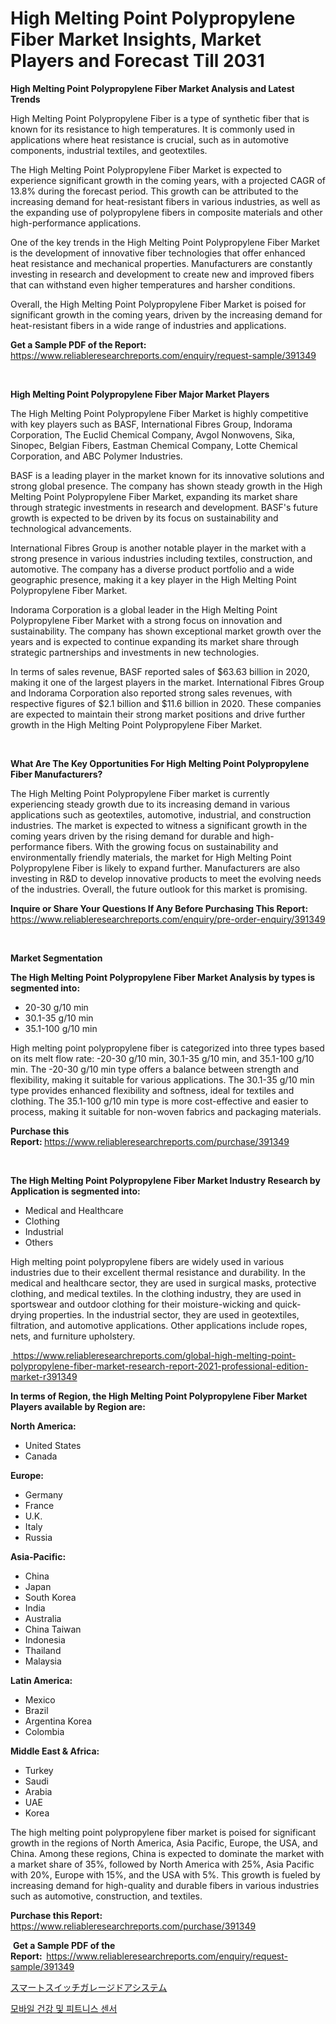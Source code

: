 <p><h1>High Melting Point Polypropylene Fiber Market Insights, Market Players and Forecast Till 2031</h1></p><p><strong>High Melting Point Polypropylene Fiber Market Analysis and Latest Trends</strong></p>
<p><p>High Melting Point Polypropylene Fiber is a type of synthetic fiber that is known for its resistance to high temperatures. It is commonly used in applications where heat resistance is crucial, such as in automotive components, industrial textiles, and geotextiles.</p><p>The High Melting Point Polypropylene Fiber Market is expected to experience significant growth in the coming years, with a projected CAGR of 13.8% during the forecast period. This growth can be attributed to the increasing demand for heat-resistant fibers in various industries, as well as the expanding use of polypropylene fibers in composite materials and other high-performance applications.</p><p>One of the key trends in the High Melting Point Polypropylene Fiber Market is the development of innovative fiber technologies that offer enhanced heat resistance and mechanical properties. Manufacturers are constantly investing in research and development to create new and improved fibers that can withstand even higher temperatures and harsher conditions.</p><p>Overall, the High Melting Point Polypropylene Fiber Market is poised for significant growth in the coming years, driven by the increasing demand for heat-resistant fibers in a wide range of industries and applications.</p></p>
<p><strong>Get a Sample PDF of the Report:&nbsp;</strong> <a href="https://www.reliableresearchreports.com/enquiry/request-sample/391349">https://www.reliableresearchreports.com/enquiry/request-sample/391349</a></p>
<p>&nbsp;</p>
<p><strong>High Melting Point Polypropylene Fiber Major Market Players</strong></p>
<p><p>The High Melting Point Polypropylene Fiber Market is highly competitive with key players such as BASF, International Fibres Group, Indorama Corporation, The Euclid Chemical Company, Avgol Nonwovens, Sika, Sinopec, Belgian Fibers, Eastman Chemical Company, Lotte Chemical Corporation, and ABC Polymer Industries.</p><p>BASF is a leading player in the market known for its innovative solutions and strong global presence. The company has shown steady growth in the High Melting Point Polypropylene Fiber Market, expanding its market share through strategic investments in research and development. BASF's future growth is expected to be driven by its focus on sustainability and technological advancements.</p><p>International Fibres Group is another notable player in the market with a strong presence in various industries including textiles, construction, and automotive. The company has a diverse product portfolio and a wide geographic presence, making it a key player in the High Melting Point Polypropylene Fiber Market.</p><p>Indorama Corporation is a global leader in the High Melting Point Polypropylene Fiber Market with a strong focus on innovation and sustainability. The company has shown exceptional market growth over the years and is expected to continue expanding its market share through strategic partnerships and investments in new technologies.</p><p>In terms of sales revenue, BASF reported sales of $63.63 billion in 2020, making it one of the largest players in the market. International Fibres Group and Indorama Corporation also reported strong sales revenues, with respective figures of $2.1 billion and $11.6 billion in 2020. These companies are expected to maintain their strong market positions and drive further growth in the High Melting Point Polypropylene Fiber Market.</p></p>
<p>&nbsp;</p>
<p><strong>What Are The Key Opportunities For High Melting Point Polypropylene Fiber Manufacturers?</strong></p>
<p><p>The High Melting Point Polypropylene Fiber market is currently experiencing steady growth due to its increasing demand in various applications such as geotextiles, automotive, industrial, and construction industries. The market is expected to witness a significant growth in the coming years driven by the rising demand for durable and high-performance fibers. With the growing focus on sustainability and environmentally friendly materials, the market for High Melting Point Polypropylene Fiber is likely to expand further. Manufacturers are also investing in R&D to develop innovative products to meet the evolving needs of the industries. Overall, the future outlook for this market is promising.</p></p>
<p><strong>Inquire or Share Your Questions If Any Before Purchasing This Report:</strong> <a href="https://www.reliableresearchreports.com/enquiry/pre-order-enquiry/391349">https://www.reliableresearchreports.com/enquiry/pre-order-enquiry/391349</a></p>
<p>&nbsp;</p>
<p><strong>Market Segmentation</strong></p>
<p><strong>The High Melting Point Polypropylene Fiber Market Analysis by types is segmented into:</strong></p>
<p><ul><li>20-30 g/10 min</li><li>30.1-35 g/10 min</li><li>35.1-100 g/10 min</li></ul></p>
<p><p>High melting point polypropylene fiber is categorized into three types based on its melt flow rate: -20-30 g/10 min, 30.1-35 g/10 min, and 35.1-100 g/10 min. The -20-30 g/10 min type offers a balance between strength and flexibility, making it suitable for various applications. The 30.1-35 g/10 min type provides enhanced flexibility and softness, ideal for textiles and clothing. The 35.1-100 g/10 min type is more cost-effective and easier to process, making it suitable for non-woven fabrics and packaging materials.</p></p>
<p><strong>Purchase this Report:&nbsp;</strong><a href="https://www.reliableresearchreports.com/purchase/391349">https://www.reliableresearchreports.com/purchase/391349</a></p>
<p>&nbsp;</p>
<p><strong>The High Melting Point Polypropylene Fiber Market Industry Research by Application is segmented into:</strong></p>
<p><ul><li>Medical and Healthcare</li><li>Clothing</li><li>Industrial</li><li>Others</li></ul></p>
<p><p>High melting point polypropylene fibers are widely used in various industries due to their excellent thermal resistance and durability. In the medical and healthcare sector, they are used in surgical masks, protective clothing, and medical textiles. In the clothing industry, they are used in sportswear and outdoor clothing for their moisture-wicking and quick-drying properties. In the industrial sector, they are used in geotextiles, filtration, and automotive applications. Other applications include ropes, nets, and furniture upholstery.</p></p>
<p><a href="https://www.reliableresearchreports.com/global-high-melting-point-polypropylene-fiber-market-research-report-2021-professional-edition-market-r391349">&nbsp;https://www.reliableresearchreports.com/global-high-melting-point-polypropylene-fiber-market-research-report-2021-professional-edition-market-r391349</a></p>
<p><strong>In terms of Region, the High Melting Point Polypropylene Fiber Market Players available by Region are:</strong></p>
<p>
    <p> <strong> North America: </strong>
        <ul>
            <li>United States</li>
            <li>Canada</li>
        </ul>
        </p> 
    <p> <strong> Europe: </strong>
        <ul>
            <li>Germany</li>
            <li>France</li>
            <li>U.K.</li>
            <li>Italy</li>
            <li>Russia</li>
        </ul>
        </p> 
    <p> <strong> Asia-Pacific: </strong>
        <ul>
            <li>China</li>
            <li>Japan</li>
            <li>South Korea</li>
            <li>India</li>
            <li>Australia</li>
            <li>China Taiwan</li>
            <li>Indonesia</li>
            <li>Thailand</li>
            <li>Malaysia</li>
        </ul>
        </p> 
    <p> <strong> Latin America: </strong>
        <ul>
            <li>Mexico</li>
            <li>Brazil</li>
            <li>Argentina Korea</li>
            <li>Colombia</li>
        </ul>
        </p> 
    <p> <strong> Middle East & Africa: </strong>
        <ul>
            <li>Turkey</li>
            <li>Saudi</li>
            <li>Arabia</li>
            <li>UAE</li>
            <li>Korea</li>
        </ul>
    </p>
    </p>
<p><p>The high melting point polypropylene fiber market is poised for significant growth in the regions of North America, Asia Pacific, Europe, the USA, and China. Among these regions, China is expected to dominate the market with a market share of 35%, followed by North America with 25%, Asia Pacific with 20%, Europe with 15%, and the USA with 5%. This growth is fueled by increasing demand for high-quality and durable fibers in various industries such as automotive, construction, and textiles.</p></p>
<p><strong>Purchase this Report: </strong><a href="https://www.reliableresearchreports.com/purchase/391349">https://www.reliableresearchreports.com/purchase/391349</a></p>
<p>&nbsp;<strong>Get a Sample PDF of the Report:&nbsp;&nbsp;</strong><a href="https://www.reliableresearchreports.com/enquiry/request-sample/391349">https://www.reliableresearchreports.com/enquiry/request-sample/391349</a></p>
<p><strong></strong></p>
<p><p><a href="https://medium.com/@charityrice70/%E6%AC%A1%E3%81%AE%E6%96%87%E3%82%92%E6%97%A5%E6%9C%AC%E8%AA%9E%E3%81%AB%E7%BF%BB%E8%A8%B3%E3%81%97%E3%81%BE%E3%81%99-%E3%82%B9%E3%83%9E%E3%83%BC%E3%83%88%E3%82%B9%E3%82%A4%E3%83%83%E3%83%81%E3%82%AC%E3%83%AC%E3%83%BC%E3%82%B8%E3%83%89%E3%82%A2%E3%82%B7%E3%82%B9%E3%83%86%E3%83%A0%E5%B8%82%E5%A0%B4%E3%81%AE%E5%8B%95%E5%90%91%E3%81%A8%E6%88%90%E9%95%B7%E3%83%89%E3%83%A9%E3%82%A4%E3%83%90%E3%83%BC%E3%82%92%E5%88%86%E6%9E%90%E3%81%97-2024%E5%B9%B4%E3%81%8B%E3%82%892031%E5%B9%B4%E3%81%BE%E3%81%A7%E3%81%AE%E4%BA%88%E6%B8%AC%E3%82%92%E8%A1%8C%E3%81%84%E3%81%BE%E3%81%99-7eefd7eeff76">スマートスイッチガレージドアシステム</a></p><p><a href="https://medium.com/@sherlock567567/2024%EB%85%84%EB%B6%80%ED%84%B0-2031%EB%85%84%EA%B9%8C%EC%A7%80-%EC%98%88%EC%B8%A1%EB%90%9C-%ED%9C%B4%EB%8C%80%EC%9A%A9-%EA%B1%B4%EA%B0%95-%EB%B0%8F-%ED%94%BC%ED%8A%B8%EB%8B%88%EC%8A%A4-%EC%84%BC%EC%84%9C-%EC%8B%9C%EC%9E%A5-%EC%97%AD%ED%95%99%EA%B3%BC-%EC%84%B1%EC%9E%A5-%EB%8F%99%EB%A0%A5%EC%9D%84-%EB%B6%84%EC%84%9D%ED%95%A9%EB%8B%88%EB%8B%A4-c04ac7fe0e9a">모바일 건강 및 피트니스 센서</a></p></p>